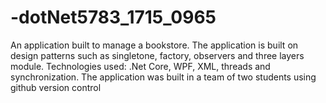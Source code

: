 # -dotNet5783_1715_0965
An application built to manage a bookstore.
The application is built on design patterns such as singletone, factory, observers and three layers module.
Technologies used: .Net Core, WPF, XML, threads and synchronization.
The application was built in a team of two students using github version control
   
